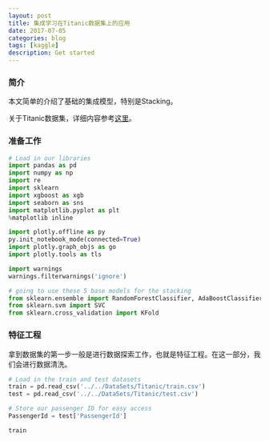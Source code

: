 ```yaml
---
layout: post
title: 集成学习在Titanic数据集上的应用
date: 2017-07-05
categories: blog
tags: [kaggle]
description: Get started
---
```


### 简介

本文简单的介绍了基础的集成模型，特别是Stacking。

关于Titanic数据集，详细内容参考[这里](https://www.kaggle.com/c/titanic#description)。

### 准备工作

```python
# Load in our libraries
import pandas as pd
import numpy as np
import re
import sklearn
import xgboost as xgb
import seaborn as sns
import matplotlib.pyplot as plt
%matplotlib inline

import plotly.offline as py
py.init_notebook_mode(connected=True)
import plotly.graph_objs as go
import plotly.tools as tls

import warnings
warnings.filterwarnings('ignore')

# going to use these 5 base models for the stacking
from sklearn.ensemble import RandomForestClassifier, AdaBoostClassifier, GradientBoostingClassifier, ExtraTreesClassifier
from sklearn.svm import SVC
from sklearn.cross_validation import KFold
```

### 特征工程

拿到数据集的第一步一般是进行数据探索工作，也就是特征工程。在这一部分，我们会进行数据清洗。

```python
# Load in the train and test datasets
train = pd.read_csv('../../DataSets/Titanic/train.csv')
test = pd.read_csv('../../DataSets/Titanic/test.csv')

# Store our passenger ID for easy access
PassengerId = test['PassengerId']

train
```
